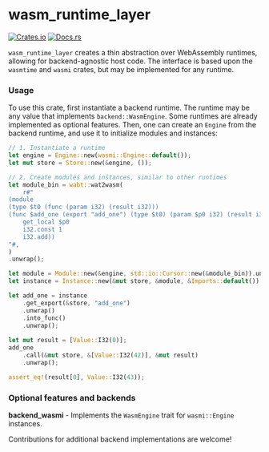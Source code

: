# wasm_runtime_layer

[![Crates.io](https://img.shields.io/crates/v/wasm_runtime_layer.svg)](https://crates.io/crates/wasm_runtime_layer)
[![Docs.rs](https://docs.rs/wasm_runtime_layer/badge.svg)](https://docs.rs/wasm_runtime_layer)

`wasm_runtime_layer` creates a thin abstraction over WebAssembly runtimes, allowing for backend-agnostic host code. The interface is based upon the `wasmtime` and `wasmi` crates, but may be implemented for any runtime.

### Usage

To use this crate, first instantiate a backend runtime. The runtime may be any
value that implements `backend::WasmEngine`. Some runtimes are already implemented as optional features.
Then, one can create an `Engine` from the backend runtime, and use it to initialize modules and instances:

```rust
// 1. Instantiate a runtime
let engine = Engine::new(wasmi::Engine::default());
let mut store = Store::new(&engine, ());

// 2. Create modules and instances, similar to other runtimes
let module_bin = wabt::wat2wasm(
    r#"
(module
(type $t0 (func (param i32) (result i32)))
(func $add_one (export "add_one") (type $t0) (param $p0 i32) (result i32)
    get_local $p0
    i32.const 1
    i32.add))
"#,
)
.unwrap();

let module = Module::new(&engine, std::io::Cursor::new(&module_bin)).unwrap();
let instance = Instance::new(&mut store, &module, &Imports::default()).unwrap();

let add_one = instance
    .get_export(&store, "add_one")
    .unwrap()
    .into_func()
    .unwrap();
        
let mut result = [Value::I32(0)];
add_one
    .call(&mut store, &[Value::I32(42)], &mut result)
    .unwrap();

assert_eq!(result[0], Value::I32(43));
```

### Optional features and backends

**backend_wasmi** - Implements the `WasmEngine` trait for `wasmi::Engine` instances.

Contributions for additional backend implementations are welcome!